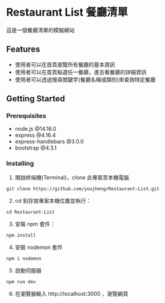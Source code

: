 # Restaurant List 餐廳清單
這是一個餐廳清單的模擬網站

## Features
* 使用者可以在首頁瀏覽所有餐廳的基本資訊
* 使用者可以在首頁點選任一餐廳，進去看餐廳的詳細資訊
* 使用者可以透過搜尋關鍵字(餐廳名稱或類別)來查詢特定餐廳

## Getting Started

### Prerequisites
* node.js @14.16.0
* express @4.16.4
* express-handlebars @3.0.0
* bootstrap @4.3.1

### Installing
1. 開啟終端機(Terminal)，clone 此專案至本機電腦

```
git clone https://github.com/youjheng/Restaurant-List.git
```

2. cd 到存放專案本機位置並執行：

```
cd Restaurant-List
```

3. 安裝 npm 套件：

```
npm install
```

4. 安裝 nodemon 套件

```
npm i nodemon
```

5. 啟動伺服器

```
npm run dev
```

6. 在瀏覽器輸入 http://localhost:3000 ，瀏覽網頁